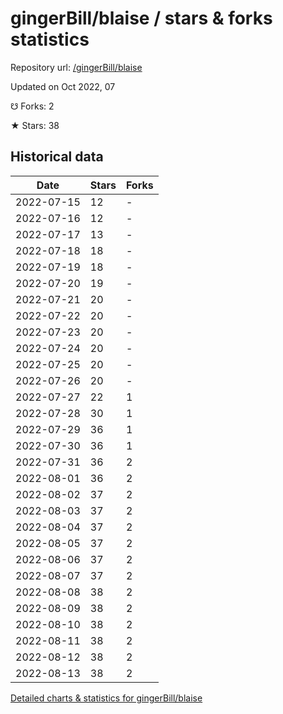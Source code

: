 # gingerBill/blaise / stars & forks statistics

Repository url: [/gingerBill/blaise](https://github.com/gingerBill/blaise)

Updated on Oct 2022, 07

☋ Forks: 2

★ Stars: 38

## Historical data
| Date | Stars | Forks |
|------|-------|-------|
| 2022-07-15 | 12 | - | 
| 2022-07-16 | 12 | - | 
| 2022-07-17 | 13 | - | 
| 2022-07-18 | 18 | - | 
| 2022-07-19 | 18 | - | 
| 2022-07-20 | 19 | - | 
| 2022-07-21 | 20 | - | 
| 2022-07-22 | 20 | - | 
| 2022-07-23 | 20 | - | 
| 2022-07-24 | 20 | - | 
| 2022-07-25 | 20 | - | 
| 2022-07-26 | 20 | - | 
| 2022-07-27 | 22 | 1 | 
| 2022-07-28 | 30 | 1 | 
| 2022-07-29 | 36 | 1 | 
| 2022-07-30 | 36 | 1 | 
| 2022-07-31 | 36 | 2 | 
| 2022-08-01 | 36 | 2 | 
| 2022-08-02 | 37 | 2 | 
| 2022-08-03 | 37 | 2 | 
| 2022-08-04 | 37 | 2 | 
| 2022-08-05 | 37 | 2 | 
| 2022-08-06 | 37 | 2 | 
| 2022-08-07 | 37 | 2 | 
| 2022-08-08 | 38 | 2 | 
| 2022-08-09 | 38 | 2 | 
| 2022-08-10 | 38 | 2 | 
| 2022-08-11 | 38 | 2 | 
| 2022-08-12 | 38 | 2 | 
| 2022-08-13 | 38 | 2 | 


[Detailed charts & statistics for gingerBill/blaise](https://reviewgithub.com/rep/gingerBill/blaise)

